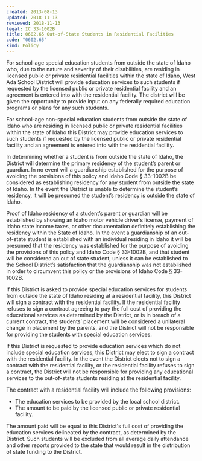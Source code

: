 ```yaml
---
created: 2013-08-13
updated: 2018-11-13
reviewed: 2018-11-13
legal: IC 33-1002B
title: 0602.65 Out-of-State Students in Residential Facilities
code: "0602.65"
kind: Policy
---
```


For school-age special education students from outside the state of Idaho who, due to the nature and severity of their disabilities, are residing in licensed public or private residential facilities within the state of Idaho, West Ada School District will provide education services to such students if requested by the licensed public or private residential facility and an agreement is entered into with the residential facility. The district will be given the opportunity to provide input on any federally required education programs or plans for any such students.

For school-age non-special education students from outside the state of Idaho who are residing in licensed public or private residential facilities within the state of Idaho this District may provide education services to such students if requested by the licensed public or private residential facility and an agreement is entered into with the residential facility.

In determining whether a student is from outside the state of Idaho, the District will determine the primary residency of the student’s parent or guardian. In no event will a guardianship established for the purpose of avoiding the provisions of this policy and Idaho Code § 33-1002B be considered as establishing residency for any student from outside the state of Idaho. In the event the District is unable to determine the student’s residency, it will be presumed the student’s residency is outside the state of Idaho.

Proof of Idaho residency of a student’s parent or guardian will be established by showing an Idaho motor vehicle driver’s license, payment of Idaho state income taxes, or other documentation definitely establishing the residency within the State of Idaho. In the event a guardianship of an out-of-state student is established with an individual residing in Idaho it will be presumed that the residency was established for the purpose of avoiding the provisions of this policy and Idaho Code § 33-1002B, and that student will be considered an out of state student, unless it can be established to the School District’s satisfaction that the guardianship was not established in order to circumvent this policy or the provisions of Idaho Code § 33-1002B.

If this District is asked to provide special education services for students from outside the state of Idaho residing at a residential facility, this District will sign a contract with the residential facility. If the residential facility refuses to sign a contract agreeing to pay the full cost of providing the educational services as determined by the District, or is in breach of a current contract, the students’ placement will be considered a unilateral change in placement by the parents, and the District will not be responsible for providing the students with special education services.

If this District is requested to provide education services which do not include special education services, this District may elect to sign a contract with the residential facility. In the event the District elects not to sign a contract with the residential facility, or the residential facility refuses to sign a contract, the District will not be responsible for providing any educational services to the out-of-state students residing at the residential facility.

The contract with a residential facility will include the following provisions:

- The education services to be provided by the local school district.
- The amount to be paid by the licensed public or private residential facility.

The amount paid will be equal to this District's full cost of providing the education services delineated by the contract, as determined by the District. Such students will be excluded from all average daily attendance and other reports provided to the state that would result in the distribution of state funding to the District.
